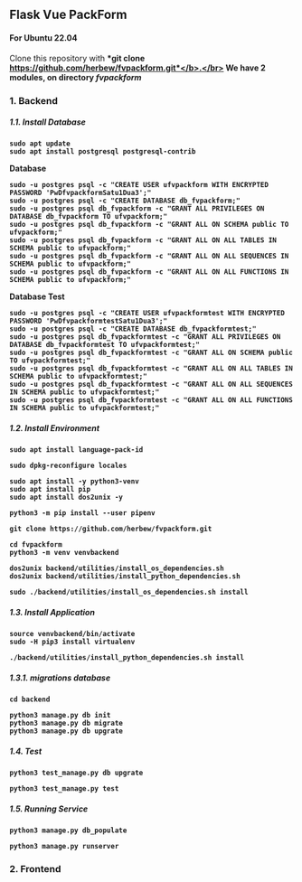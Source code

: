 ## Flask Vue PackForm 
#### For Ubuntu 22.04
Clone this repository with <b>*git clone https://github.com/herbew/fvpackform.git*</b>.</br>
We have 2 modules, on directory <b>*fvpackform*</b>
### 1. Backend 
##### 1.1. Install Database
```
sudo apt update
sudo apt install postgresql postgresql-contrib
```
Database
```
sudo -u postgres psql -c "CREATE USER ufvpackform WITH ENCRYPTED PASSWORD 'PwDfvpackformSatu1Dua3';"
sudo -u postgres psql -c "CREATE DATABASE db_fvpackform;"
sudo -u postgres psql db_fvpackform -c "GRANT ALL PRIVILEGES ON DATABASE db_fvpackform TO ufvpackform;"
sudo -u postgres psql db_fvpackform -c "GRANT ALL ON SCHEMA public TO ufvpackform;"
sudo -u postgres psql db_fvpackform -c "GRANT ALL ON ALL TABLES IN SCHEMA public to ufvpackform;"
sudo -u postgres psql db_fvpackform -c "GRANT ALL ON ALL SEQUENCES IN SCHEMA public to ufvpackform;"
sudo -u postgres psql db_fvpackform -c "GRANT ALL ON ALL FUNCTIONS IN SCHEMA public to ufvpackform;"
```
Database Test
```
sudo -u postgres psql -c "CREATE USER ufvpackformtest WITH ENCRYPTED PASSWORD 'PwDfvpackformtestSatu1Dua3';"
sudo -u postgres psql -c "CREATE DATABASE db_fvpackformtest;"
sudo -u postgres psql db_fvpackformtest -c "GRANT ALL PRIVILEGES ON DATABASE db_fvpackformtest TO ufvpackformtest;"
sudo -u postgres psql db_fvpackformtest -c "GRANT ALL ON SCHEMA public TO ufvpackformtest;"
sudo -u postgres psql db_fvpackformtest -c "GRANT ALL ON ALL TABLES IN SCHEMA public to ufvpackformtest;"
sudo -u postgres psql db_fvpackformtest -c "GRANT ALL ON ALL SEQUENCES IN SCHEMA public to ufvpackformtest;"
sudo -u postgres psql db_fvpackformtest -c "GRANT ALL ON ALL FUNCTIONS IN SCHEMA public to ufvpackformtest;"
```

##### 1.2. Install Environment
```
sudo apt install language-pack-id
```
```
sudo dpkg-reconfigure locales
```
```
sudo apt install -y python3-venv 
sudo apt install pip
sudo apt install dos2unix -y 
```
```
python3 -m pip install --user pipenv
```
```
git clone https://github.com/herbew/fvpackform.git
```
```
cd fvpackform
python3 -m venv venvbackend
```
```
dos2unix backend/utilities/install_os_dependencies.sh
dos2unix backend/utilities/install_python_dependencies.sh
```
```
sudo ./backend/utilities/install_os_dependencies.sh install
```
##### 1.3. Install Application
```
source venvbackend/bin/activate
sudo -H pip3 install virtualenv
```
```
./backend/utilities/install_python_dependencies.sh install
```
##### 1.3.1. migrations database
```
cd backend
```
```
python3 manage.py db init
python3 manage.py db migrate
python3 manage.py db upgrate
```
##### 1.4. Test
```
python3 test_manage.py db upgrate
```
```
python3 test_manage.py test
```
##### 1.5. Running Service
```
python3 manage.py db_populate
```
```
python3 manage.py runserver
```

### 2. Frontend
